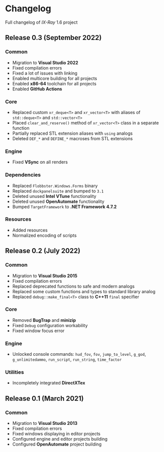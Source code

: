 # Changelog

Full changelog of *IX-Ray* 1.6 project

<!-- markdownlint-disable MD024 -->

## Release 0.3 (September 2022)

### Common

- Migration to __Visual Studio 2022__
- Fixed compilation errors
- Fixed a lot of issues with linking
- Enabled multicore building for all projects
- Enabled __x86-64__ toolchain for all projects
- Enabled __GitHub Actions__

### Core

- Replaced custom `xr_deque<T>` and `xr_vector<T>` with aliases of `std::deque<T>` and `std::vector<T>`
- Placed `clear_and_reserve()` method of `xr_vector<T>` class in a separate function
- Partially replaced STL extension aliases with `using` analogs
- Deleted `DEF_*` and `DEFINE_*` macroses from STL extensions

### Engine

- Fixed __VSync__ on all renders

### Dependencies

- Replaced `Flobbster.Windows.Forms` binary
- Replaced `dockpanelsuite` and bumped to `3.1`
- Deleted unused __Intel VTune__ functionality
- Deleted unused __OpenAutomate__ functionality
- Bumped `TargetFramework` to __.NET Framework 4.7.2__

### Resources

- Added resources
- Normalized encoding of scripts

## Release 0.2 (July 2022)

### Common

- Migration to __Visual Studio 2015__
- Fixed compilation errors
- Replaced deprecated functions to safe and modern analogs
- Replaced some custom functions and types to standard library analog
- Replaced `debug::make_final<T>` class to __C++11__ `final` specifier

### Core

- Removed __BugTrap__ and __minizip__
- Fixed `Debug` configuration workability
- Fixed window focus error

### Engine

- Unlocked console commands: `hud_fov`, `fov`, `jump_to_level`, `g_god`, `g_unlimitedammo`, `run_script`, `run_string`, `time_factor`

### Utilities

- Incompletely integrated __DirectXTex__

## Release 0.1 (March 2021)

### Common

- Migration to __Visual Studio 2013__
- Fixed compilation errors
- Fixed windows displaying in editor projects
- Configured engine and editor projects building
- Configured __OpenAutomate__ project building

<!-- markdownlint-enable MD024 -->
